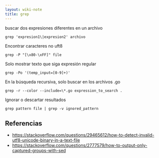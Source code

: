 ```yaml
---
layout: wiki-note
title: grep
---
```

buscar dos expresiones diferentes en un archivo

    grep 'expresion1\|expresion2' archivo

Encontrar caracteres no uft8

    grep -P "[\x80-\xFF]" file

Solo mostrar texto que siga expresión regular

    grep -Po '(temp_input=[0-9]+)'

En la búsqueda recursiva, solo buscar en los archivos .go

    grep -r --color --include=\*.go expression_to_search .

Ignorar o descartar resultados

    grep pattern file | grep -v ignored_pattern

## Referencias

* https://stackoverflow.com/questions/29465612/how-to-detect-invalid-utf8-unicode-binary-in-a-text-file
* https://stackoverflow.com/questions/2777579/how-to-output-only-captured-groups-with-sed
